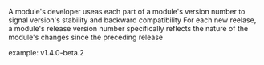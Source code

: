 A module's developer useas each part of a module's version number to signal version's stability and backward compatibility
For each new reelase, a module's release version number specifically reflects the nature of the module's changes since the preceding release

example: v1.4.0-beta.2